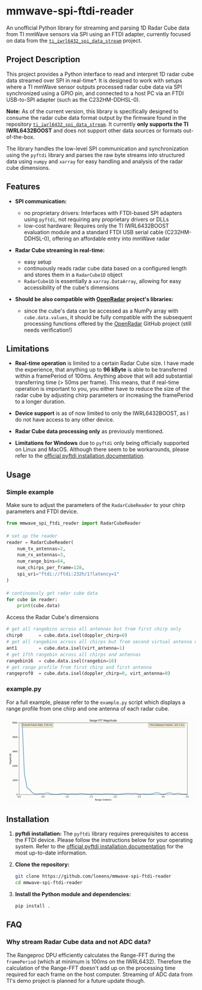 # mmwave-spi-ftdi-reader
An unofficial Python library for streaming and parsing 1D Radar Cube data from TI mmWave sensors via SPI using an FTDI adapter, currently focused on data from the [`ti_iwrl6432_spi_data_stream`](https://github.com/loeens/ti_iwrl6432_spi_data_stream/tree/spi-data-streaming) project.


## Project Description
This project provides a Python interface to read and interpret 1D radar cube data streamed over SPI in real-time*. It is designed to work with setups where a TI mmWave sensor outputs processed radar cube data via SPI synchronized using a GPIO pin, and connected to a host PC via an FTDI USB-to-SPI adapter (such as the C232HM-DDHSL-0).

**Note:** As of the current version, this library is specifically designed to consume the radar cube data format output by the firmware found in the repository [`ti_iwrl6432_spi_data_stream`](https://github.com/loeens/ti_iwrl6432_spi_data_stream). It currently **only supports the TI IWRL6432BOOST** and does not support other data sources or formats out-of-the-box.

The library handles the low-level SPI communication and synchronization using the `pyftdi` library and parses the raw byte streams into structured data using `numpy` and `xarray` for easy handling and analysis of the radar cube dimensions.

## Features
* **SPI communication:** 
    - no proprietary drivers: Interfaces with FTDI-based SPI adapters using `pyftdi`, not requiring any proprietary drivers or DLLs
    - low-cost hardware: Requires only the TI IWRL6432BOOST evaluation module and a standard FTDI USB serial cable (C232HM-DDHSL-0), offering an affordable entry into mmWave radar

* **Radar Cube streaming in real-time:** 
    - easy setup
    - continuously reads radar cube data based on a configured length and stores them in a `RadarCube1D` object
    - `RadarCube1D` is essentially a `xarray.DataArray`, allowing for easy accessibility of the cube's dimensions

* **Should be also compatible with [OpenRadar](https://github.com/PreSenseRadar/OpenRadar) project's libraries:** 
    - since the cube's data can be accessed as a NumPy array with `cube.data.values`, it should be fully compatible with the subsequent processing functions offered by the [OpenRadar](https://github.com/PreSenseRadar/OpenRadar) GitHub project (still needs verification!)
    
 
## Limitations
* **Real-time operation** is limited to a certain Radar Cube size. I have made the experience, that anything up to **96 kByte** is able to be transferred within a framePeriod of 100ms. Anything above that will add substantial transferring time (> 50ms per frame). This means, that if real-time operation is important to you, you either have to reduce the size of the radar cube by adjusting chirp parameters or increasing the framePeriod to a longer duration.

* **Device support** is as of now limited to only the IWRL6432BOOST, as I do not have access to any other device.

* **Radar Cube data processing only** as previously mentioned.

* **Limitations for Windows** due to `pyftdi` only being officially supported on Linux and MacOS. Although there seem to be workarounds, please refer to the [official pyftdi installation documentation](https://eblot.github.io/pyftdi/installation.html).

## Usage
### Simple example
Make sure to adjust the parameters of the `RadarCubeReader` to your chirp parameters and FTDI device.
```python
from mmwave_spi_ftdi_reader import RadarCubeReader

# set up the reader
reader = RadarCubeReader(
    num_tx_antennas=2,
    num_rx_antennas=3,
    num_range_bins=64,
    num_chirps_per_frame=128, 
    spi_uri="ftdi://ftdi:232h/1?latency=1"
)

# continuously get radar cube data
for cube in reader:
    print(cube.data)
```

Access the Radar Cube's dimensions
```python
# get all rangebins across all antennas but from first chirp only
chirp0      = cube.data.isel(doppler_chirp=0)
# get all rangebins across all chirps but from second virtual antenna only
ant1        = cube.data.isel(virt_antenna=1)
# get 17th rangebin across all chirps and antennas
rangebin16  = cube.data.isel(rangebin=16)
# get range profile from first chirp and first antenna
rangeprof0  = cube.data.isel(doppler_chirp=0, virt_antenna=0)
```
### example.py
For a full example, please refer to the `example.py` script which displays a range 
profile from one chirp and one antenna of each radar cube.

<img src="images/readme_demo.gif" width="750">

## Installation

1. **pyftdi installation:**
The `pyftdi` library requires prerequisites to access the FTDI device. Please follow the instructions below for your operating system. Refer to the [official pyftdi installation documentation](https://eblot.github.io/pyftdi/installation.html) for the most up-to-date information.

2. **Clone the repository:**
    ```bash
    git clone https://github.com/loeens/mmwave-spi-ftdi-reader
    cd mmwave-spi-ftdi-reader
    ```

3. **Install the Python module and dependencies:**
    ```bash
    pip install .
    ```
## FAQ
### Why stream Radar Cube data and not ADC data?
The Rangeproc DPU efficiently calculates the Range-FFT during the `framePeriod` (which at minimum is 100ms on the IWRL6432). Therefore the calculation of the Range-FFT doesn't add up on the processing time required for each frame on the host computer. Streaming of ADC data from TI's demo project is planned for a future update though.

